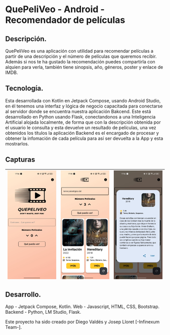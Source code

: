 # QuePeliVeo - Android - Recomendador de películas

## Descripción.

QuePeliVeo es una aplicación con utilidad para recomendar películas a partir de una descripción y el número de películas que queremos recibir. Además si nos te ha gustado la recomendación puedes compartirla con alquien para verla, también tiene sinopsis, año, géneros, poster y enlace de IMDB.

## Tecnología.

Esta desarrollada con Kotlin en Jetpack Compose, usando Android Studio, en él tenemos una interfaz y lógica de negocio capacitada para conectarse al servidor donde se encuentra nuestra aplicación Bakcend. Este está desarrollado en Python usando Flask, conectandonos a una Inteligencia Artificial alojada localmente, de forma que con la descripción obtenida por el usuario le consulta y esta devuelve un resultado de películas, una vez obtenidos los títulos la aplicación Backend es el encargado de procesar y obtener la infomación de cada película para así ser devuelta a la App y esta mostrarlos.

## Capturas

<!-- ![Alt text](./img/1.jpg?raw=true "Captura 1")
![Alt text](./img/2.jpg?raw=true "Captura 2")
![Alt text](./img/3.jpg?raw=true "Captura 3") -->
| ![Alt text](./img/1.jpg?raw=true "Captura 1") | ![Alt text](./img/2.jpg?raw=true "Captura 2") | ![Alt text](./img/3.jpg?raw=true "Captura 3") |
|:---------------------------------------------:|:---------------------------------------------:|:---------------------------------------------:|


## Desarrollo.

App - Jetpack Compose, Kotlin.
Web - Javascript, HTML, CSS, Bootstrap.
Backend - Python, LM Studio, Flask.

Este proyecto ha sido creado por Diego Valdés y Josep Lloret [-Infinexum Team-].


